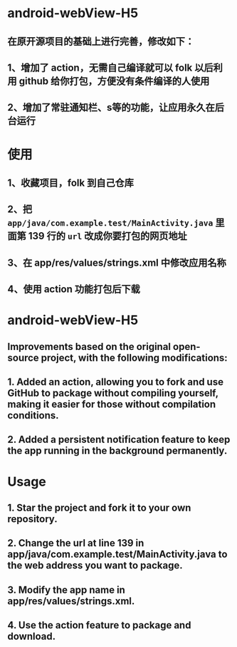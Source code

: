 # android-webView-H5

## 在原开源项目的基础上进行完善，修改如下：
## 1、增加了 action，无需自己编译就可以 folk 以后利用 github 给你打包，方便没有条件编译的人使用
## 2、增加了常驻通知栏、s等的功能，让应用永久在后台运行

# 使用

## 1、收藏项目，folk 到自己仓库
## 2、把 `app/java/com.example.test/MainActivity.java` 里面第 139 行的 `url` 改成你要打包的网页地址
## 3、在 app/res/values/strings.xml 中修改应用名称
## 4、使用 action 功能打包后下载




# android-webView-H5
## Improvements based on the original open-source project, with the following modifications:
## 1. Added an action, allowing you to fork and use GitHub to package without compiling yourself, making it easier for those without compilation conditions.
## 2. Added a persistent notification feature to keep the app running in the background permanently.
# Usage
## 1. Star the project and fork it to your own repository.
## 2. Change the url at line 139 in app/java/com.example.test/MainActivity.java to the web address you want to package.
## 3. Modify the app name in app/res/values/strings.xml.
## 4. Use the action feature to package and download.
